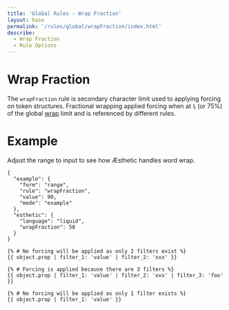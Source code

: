 ```yaml
---
title: 'Global Rules - Wrap Fraction'
layout: base
permalink: '/rules/global/wrapFraction/index.html'
describe:
  - Wrap Fraction
  - Rule Options
---
```


# Wrap Fraction

The `wrapFraction` rule is secondary character limit used to applying forcing on token structures. Fractional wrapping applied forcing when at `¾` (or 75%) of the global [wrap](/rules/global/wrap) limit and is referenced by different rules.

<!--
🙌 - Recommended Choice
👍 - Good Choice
👎 - Not Recommended
🤡 - Clown Choice
😳 - Bad Choice
🧐 - You gotta do, what you gotta do
💡 - Showing an example of the rule
-->

# Example

Adjust the range to input to see how Æsthetic handles word wrap.

```json:rules
{
  "example": {
    "form": "range",
    "rule": "wrapFraction",
    "value": 90,
    "mode": "example"
  },
  "esthetic": {
    "language": "liquid",
    "wrapFraction": 50
  }
}
```

<!-- prettier-ignore -->
```liquid
{% # No forcing will be applied as only 2 filters exist %}
{{ object.prop | filter_1: 'value' | filter_2: 'xxx' }}

{% # Forcing is applied because there are 3 filters %}
{{ object.prop | filter_1: 'value' | filter_2: 'xxx' | filter_3: 'foo' }}

{% # No forcing will be applied as only 1 filter exists %}
{{ object.prop | filter_1: 'value' }}
```
